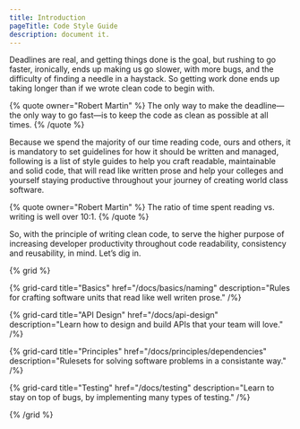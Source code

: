 ```yaml
---
title: Introduction
pageTitle: Code Style Guide
description: document it.
---
```


Deadlines are real, and getting things done is the goal, but rushing to go faster, ironically, ends up making us go slower, with more bugs, and the difficulty of finding a needle in a haystack. So getting work done ends up taking longer than if we wrote clean code to begin with.

{% quote owner="Robert Martin" %}
The only way to make the deadline—the only way to go fast—is to keep the code as clean as possible at all times.
{% /quote %}

Because we spend the majority of our time reading code, ours and others, it is mandatory to set guidelines for how it should be written and managed, following is a list of style guides to help you craft readable, maintainable and solid code, that will read like written prose and help your colleges and yourself staying productive throughout your journey of creating world class software.

{% quote owner="Robert Martin" %}
The ratio of time spent reading vs. writing is well over 10:1.
{% /quote %}

So, with the principle of writing clean code, to serve the higher purpose of increasing developer productivity throughout code readability, consistency and reusability, in mind. Let’s dig in.

{% grid %}

{% grid-card title="Basics" href="/docs/basics/naming" description="Rules for crafting software units that read like well writen prose." /%}

{% grid-card title="API Design" href="/docs/api-design" description="Learn how to design and build APIs that your team will love." /%}

{% grid-card title="Principles" href="/docs/principles/dependencies" description="Rulesets for solving software problems in a consistante way." /%}

{% grid-card title="Testing" href="/docs/testing" description="Learn to stay on top of bugs, by implementing many types of testing." /%}

{% /grid %}

